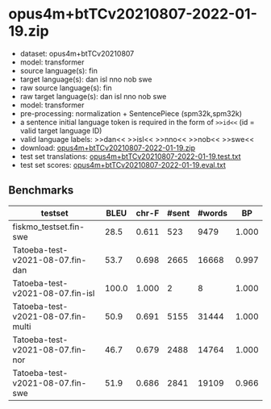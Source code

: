# opus4m+btTCv20210807-2022-01-19.zip

* dataset: opus4m+btTCv20210807
* model: transformer
* source language(s): fin
* target language(s): dan isl nno nob swe
* raw source language(s): fin
* raw target language(s): dan isl nno nob swe
* model: transformer
* pre-processing: normalization + SentencePiece (spm32k,spm32k)
* a sentence initial language token is required in the form of `>>id<<` (id = valid target language ID)
* valid language labels: >>dan<< >>isl<< >>nno<< >>nob<< >>swe<<
* download: [opus4m+btTCv20210807-2022-01-19.zip](https://object.pouta.csc.fi/Tatoeba-MT-models/fin-gmq/opus4m+btTCv20210807-2022-01-19.zip)
* test set translations: [opus4m+btTCv20210807-2022-01-19.test.txt](https://object.pouta.csc.fi/Tatoeba-MT-models/fin-gmq/opus4m+btTCv20210807-2022-01-19.test.txt)
* test set scores: [opus4m+btTCv20210807-2022-01-19.eval.txt](https://object.pouta.csc.fi/Tatoeba-MT-models/fin-gmq/opus4m+btTCv20210807-2022-01-19.eval.txt)

## Benchmarks

| testset | BLEU  | chr-F | #sent | #words | BP |
|---------|-------|-------|-------|--------|----|
| fiskmo_testset.fin-swe 	| 28.5 	| 0.611 	| 523 	| 9479 	| 1.000 |
| Tatoeba-test-v2021-08-07.fin-dan 	| 53.7 	| 0.698 	| 2665 	| 16668 	| 0.997 |
| Tatoeba-test-v2021-08-07.fin-isl 	| 100.0 	| 1.000 	| 2 	| 8 	| 1.000 |
| Tatoeba-test-v2021-08-07.fin-multi 	| 50.9 	| 0.691 	| 5155 	| 31444 	| 1.000 |
| Tatoeba-test-v2021-08-07.fin-nor 	| 46.7 	| 0.679 	| 2488 	| 14764 	| 1.000 |
| Tatoeba-test-v2021-08-07.fin-swe 	| 51.9 	| 0.686 	| 2841 	| 19109 	| 0.966 |


